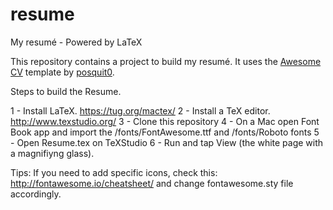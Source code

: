 # resume
My resumé - Powered by LaTeX

This repository contains a project to build my resumé. It uses the [Awesome CV](https://github.com/posquit0/Awesome-CV) template by [posquit0](https://github.com/posquit0).

Steps to build the Resume.

1 - Install LaTeX. https://tug.org/mactex/
2 - Install a TeX editor. http://www.texstudio.org/
3 - Clone this repository
4 - On a Mac open Font Book app and import the /fonts/FontAwesome.ttf and /fonts/Roboto fonts
5 - Open Resume.tex on TeXStudio
6 - Run and tap View (the white page with a magnifiyng glass).

Tips:
If you need to add specific icons, check this: http://fontawesome.io/cheatsheet/ and change fontawesome.sty file accordingly.
